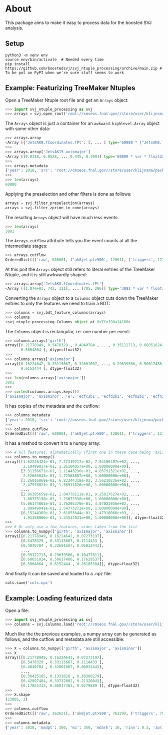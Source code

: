 # About

This package aims to make it easy to process data for the boosted SVJ analysis.


## Setup

```
python3 -m venv env
source env/bin/activate  # Needed every time
pip install https://github.com/boostedsvj/svj_ntuple_processing/archive/main.zip # To be put on PyPI when we're sure stuff seems to work
```


## Example: Featurizing TreeMaker Ntuples

Open a TreeMaker Ntuple root file and get an `Arrays` object:

```python
>>> import svj_ntuple_processing as svj
>>> arrays = svj.open_root('root://cmseos.fnal.gov//store/user/klijnsma/package_test_files/svj_ntuple_processing/madpt300_mz350_mdark10_rinv0.3.root')
```

The `Arrays` object is just a container for an `awkward.highlevel.Array` object with some other data:

```python
>>> arrays.array
<Array [{'JetsAK8.fCoordinates.fPt': [, ... ] type='60880 * {"JetsAK8.fCoordinat...'>
>>> 
>>> arrays.array['JetsAK15_axismajor']
<Array [[0.0318, 0.0528, ... 0.445, 0.709]] type='60880 * var * float32'>
>>> 
>>> arrays.metadata
{'year': 2018, 'src': 'root://cmseos.fnal.gov//store/user/klijnsma/package_test_files/svj_ntuple_processing/madpt300_mz350_mdark10_rinv0.3.root'}
>>> 
>>> len(arrays)
60880
```

Applying the preselection and other filters is done as follows:

```python
arrays = svj.filter_preselection(arrays)
arrays = svj.filter_zprime_in_cone(arrays)
```

The resulting `Arrays` object will have much less events:

```python
>>> len(arrays)
3881
```

The `Arrays.cutflow` attribute tells you the event counts at all the intermediate stages:

```python
>>> arrays.cutflow
OrderedDict([('raw', 60880), ('ak8jet.pt>500', 12861), ('triggers', 12735), ('n_ak15jets>=2', 12735), ('subl_eta<2.4', 12669), ('subl_ecf>0', 12386), ('rtx>1.1', 7711), ('nleptons=0', 7424), ('metfilter', 7352), ('preselection', 7352), ('1zprime2darkquarks', 7263), ('zdq<1.5', 3881)])
```

At this poit the `Arrays` object still refers to literal entries of the TreeMaker Ntuple, and it is still awkwardly shaped:

```python
>>> arrays.array['JetsAK8.fCoordinates.fPt']
<Array [[1.07e+03, 742, 311], ... [705, 296]] type='3881 * var * float32'> # Sometimes 3, sometimes 2
```

Converting the `Arrays` object to a `Columns` object cuts down the TreeMaker entries to only the features we need to train a BDT:

```python
>>> columns = svj.bdt_feature_columns(arrays)
>>> columns
<svj_ntuple_processing.Columns object at 0x7fef98a14160>
```

The `Columns` object is rectangular, i.e. one number per event:

```python
>>> columns.arrays['girth']
array([0.21778949, 0.5478329 , 0.4840784 , ..., 0.35122713, 0.60851824,
       0.5864864 ], dtype=float32)
>>>
>>> columns.arrays['axismajor']
array([0.16224642, 0.33115667, 0.32601607, ..., 0.29639566, 0.50617486,
       0.6152444 ], dtype=float32)
>>>
>>> len(columns.arrays['axismajor'])
3881
>>>
>>> sorted(columns.arrays.keys())
['axismajor', 'axisminor', 'e', 'ecfc2b1', 'ecfd2b1', 'ecfm2b1', 'ecfn2b2', 'eta', 'girth', 'metdphi', 'mt', 'phi', 'pt', 'ptd', 'weight']
```

It has copies of the metadata and the cutflow:

```python
>>> columns.metadata
{'year': 2018, 'src': 'root://cmseos.fnal.gov//store/user/klijnsma/package_test_files/svj_ntuple_processing/madpt300_mz350_mdark10_rinv0.3.root'}
>>>
>>> columns.cutflow
OrderedDict([('raw', 60880), ('ak8jet.pt>500', 12861), ('triggers', 12735), ('n_ak15jets>=2', 12735), ('subl_eta<2.4', 12669), ('subl_ecf>0', 12386), ('rtx>1.1', 7711), ('nleptons=0', 7424), ('metfilter', 7352), ('preselection', 7352), ('1zprime2darkquarks', 7263), ('zdq<1.5', 3881)])
```

It has a method to convert it to a numpy array:

```python
>>> # All features, alphabetically (first one in these case being 'axismajor')
>>> columns.to_numpy()
array([[1.62246421e-01, 7.27319717e-02, 7.94109497e+02, ...,
        2.19499037e-01, 1.26104057e+00, 1.00000000e+00],
       [3.31156671e-01, 1.11443296e-01, 4.05791321e+02, ...,
        2.52665043e-01, 1.72563887e+00, 1.00000000e+00],
       [3.26016068e-01, 6.83244318e-02, 3.56210236e+02, ...,
        2.47978821e-01, 1.56911826e+00, 1.00000000e+00],
       ...,
       [2.96395659e-01, 1.04778111e-01, 9.25817627e+02, ...,
        1.88375130e-01, 1.23072338e+00, 1.00000000e+00],
       [5.06174862e-01, 1.76295370e-01, 4.07023956e+02, ...,
        1.99949041e-01, 1.54773271e+00, 1.00000000e+00],
       [6.15244389e-01, 2.61853844e-01, 1.47918066e+03, ...,
        1.91158906e-01, 1.34534931e+00, 1.00000000e+00]], dtype=float32)
>>>
>>> # Or only use a few features, order taken from the list
>>> columns.to_numpy(['girth', 'axismajor', 'axisminor'])
array([[0.21778949, 0.16224642, 0.07273197],
       [0.5478329 , 0.33115667, 0.1114433 ],
       [0.4840784 , 0.32601607, 0.06832443],
       ...,
       [0.35122713, 0.29639566, 0.10477811],
       [0.60851824, 0.50617486, 0.17629537],
       [0.5864864 , 0.6152444 , 0.26185384]], dtype=float32)
```

And finally it can be saved and loaded to a .npz file:

```python
cols.save('cols.npz')
```


## Example: Loading featurized data

Open a file:

```python
>>> import svj_ntuple_processing as svj
>>> columns = svj.Columns.load('root://cmseos.fnal.gov//store/user/klijnsma/package_test_files/svj_ntuple_processing/madpt300_mz350_mdark10_rinv0.3.npz')
```

Much like the the previous examples, a numpy array can be generated as follows, and the cutflow and metadata are still accessible:

```python
>>> X = columns.to_numpy(['girth', 'axismajor', 'axisminor'])
>>> X
array([[0.21778949, 0.16224642, 0.07273197],
       [0.5478329 , 0.33115667, 0.1114433 ],
       [0.4840784 , 0.32601607, 0.06832443],
       ...,
       [0.36425185, 0.1331028 , 0.10360279],
       [0.42897484, 0.33732802, 0.21320845],
       [0.17855313, 0.06017362, 0.0279889 ]], dtype=float32)
>>>
>>> X.shape
(23005, 3)
>>>
>>> columns.cutflow
OrderedDict([('raw', 362621), ('ak8jet.pt>500', 76229), ('triggers', 75436), ('n_ak15jets>=2', 75432), ('subl_eta<2.4', 75008), ('subl_ecf>0', 73337), ('rtx>1.1', 45392), ('nleptons=0', 43728), ('metfilter', 43187), ('preselection', 43187), ('1zprime2darkquarks', 42645), ('zdq<1.5', 23005)])
>>> 
>>> columns.metadata
{'year': 2018, 'madpt': 300, 'mz': 350, 'mdark': 10, 'rinv': 0.3, 'zprimecone': True, 'src': 'root://cmseos.fnal.gov//store/user/klijnsma/package_test_files/svj_ntuple_processing/madpt300_mz350_mdark10_rinv0.3.npz'}
```